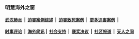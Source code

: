 
### 明慧海外之窗

####  [武汉肺炎](indexes/365.md?t=05250701) &nbsp;|&nbsp;  [迫害案例综述](indexes/328.md?t=05250701) &nbsp;|&nbsp; [迫害致死案例](indexes/277.md?t=05250701)  &nbsp;|&nbsp; [更多迫害案例](indexes/81.md?t=05250701)  &nbsp;|&nbsp; 
####  [时事评论](indexes/19.md?t=05250701) &nbsp;|&nbsp; [海外简讯](indexes/245.md?t=05250701)&nbsp;|&nbsp;  [社会支持](indexes/140.md?t=05250701) &nbsp;|&nbsp; [褒奖决议](indexes/282.md?t=05250701) &nbsp;|&nbsp; [社区报道](indexes/91.md?t=05250701)  &nbsp;|&nbsp; [天人之间](indexes/78.md?t=05250701) 

